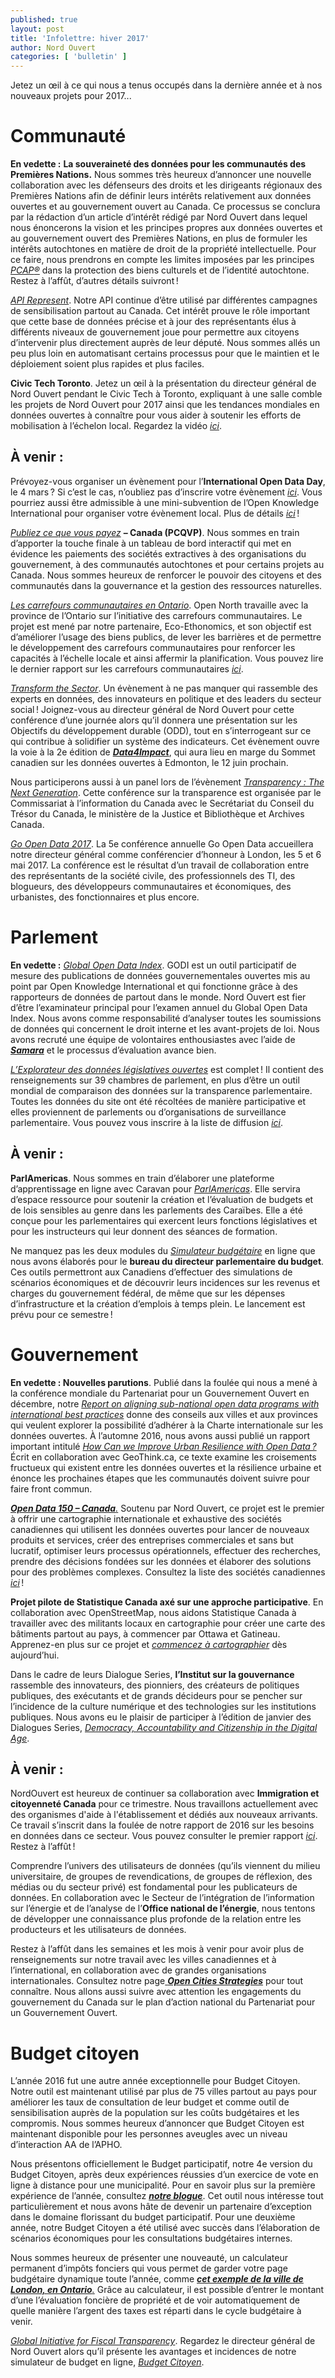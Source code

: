 ```yaml
---
published: true
layout: post
title: 'Infolettre: hiver 2017'
author: Nord Ouvert
categories: [ 'bulletin' ]
---
```

Jetez un œil à ce qui nous a tenus occupés dans la dernière année et à
nos nouveaux projets pour 2017...

**Communauté**
==============

**En vedette :** **La souveraineté des données pour les communautés des
Premières Nations.** Nous sommes très heureux d’annoncer une nouvelle
collaboration avec les défenseurs des droits et les dirigeants régionaux
des Premières Nations afin de définir leurs intérêts relativement aux
données ouvertes et au gouvernement ouvert au Canada. Ce processus se
conclura par la rédaction d’un article d’intérêt rédigé par Nord Ouvert
dans lequel nous énoncerons la vision et les principes propres aux
données ouvertes et au gouvernement ouvert des Premières Nations, en
plus de formuler les intérêts autochtones en matière de droit de la
propriété intellectuelle. Pour ce faire, nous prendrons en compte les
limites imposées par les principes
[*PCAP*](http://fnigc.ca/fr/pcap.html)[*®*](http://fnigc.ca/ocap.html)
dans la protection des biens culturels et de l’identité autochtone.
Restez à l’affût, d’autres détails suivront !

[*API Represent*](https://represent.opennorth.ca/). Notre API continue
d’être utilisé par différentes campagnes de sensibilisation partout au
Canada. Cet intérêt prouve le rôle important que cette base de données
précise et à jour des représentants élus à différents niveaux de
gouvernement joue pour permettre aux citoyens d’intervenir plus
directement auprès de leur député. Nous sommes allés un peu plus loin en
automatisant certains processus pour que le maintien et le déploiement
soient plus rapides et plus faciles.

**Civic Tech Toronto**. Jetez un œil à la présentation du directeur
général de Nord Ouvert pendant le Civic Tech à Toronto, expliquant à une
salle comble les projets de Nord Ouvert pour 2017 ainsi que les
tendances mondiales en données ouvertes à connaître pour vous aider à
soutenir les efforts de mobilisation à l’échelon local. Regardez la
vidéo [*ici*](https://www.youtube.com/watch?v=Z2JRjrrejw4).

**À venir :**
-------------

Prévoyez-vous organiser un évènement pour l’**International Open Data
Day**, le 4 mars ? Si c’est le cas, n’oubliez pas d’inscrire votre
évènement
[*ici*](https://docs.google.com/spreadsheets/d/1cV43fuzwy2q2ZKDWrHVS6XR4O8B01eLevh4PD6nCENE/edit#gid=98436325).
Vous pourriez aussi être admissible à une mini-subvention de l’Open
Knowledge International pour organiser votre évènement local. Plus de
détails
[*ici*](https://blog.okfn.org/2017/01/25/announcing-the-2017-international-open-data-day-mini-grants-scheme/) !

[*Publiez ce que vous payez*](http://www.publishwhatyoupay.org/fr/) **–
Canada (PCQVP)**. Nous sommes en train d’apporter la touche finale à un
tableau de bord interactif qui met en évidence les paiements des
sociétés extractives à des organisations du gouvernement, à des
communautés autochtones et pour certains projets au Canada. Nous sommes
heureux de renforcer le pouvoir des citoyens et des communautés dans la
gouvernance et la gestion des ressources naturelles.

[*Les carrefours communautaires en
Ontario*](https://www.ontario.ca/fr/page/les-carrefours-communautaires-en-ontario-un-cadre-strategique-et-plan-daction).
Open North travaille avec la province de l’Ontario sur l’initiative des
carrefours communautaires. Le projet est mené par notre partenaire,
Eco-Ethonomics, et son objectif est d’améliorer l’usage des biens
publics, de lever les barrières et de permettre le développement des
carrefours communautaires pour renforcer les capacités à l’échelle
locale et ainsi affermir la planification. Vous pouvez lire le dernier
rapport sur les carrefours communautaires
[*ici*](https://www.ontario.ca/fr/page/le-point-sur-les-progres-realises-au-premier-anniversaire-de-carrefours-communautaires-en-ontario-un).

[*Transform the Sector*](http://transform.thesector.ca/). Un évènement à
ne pas manquer qui rassemble des experts en données, des innovateurs en
politique et des leaders du secteur social ! Joignez-vous au directeur
général de Nord Ouvert pour cette conférence d’une journée alors qu’il
donnera une présentation sur les Objectifs du développement durable
(ODD), tout en s’interrogeant sur ce qui contribue à solidifier un
système des indicateurs. Cet évènement ouvre la voie à la 2e édition de
[***Data4Impact***](http://opendatasummit.ca/), qui aura lieu en marge
du Sommet canadien sur les données ouvertes à Edmonton, le 12 juin
prochain.

Nous participerons aussi à un panel lors de l’évènement [*Transparency :
The Next
Generation*](http://www.ci-oic.gc.ca/transparenceconference/index.html).
Cette conférence sur la transparence est organisée par le Commissariat à
l’information du Canada avec le Secrétariat du Conseil du Trésor du
Canada, le ministère de la Justice et Bibliothèque et Archives Canada.

[*Go Open Data 2017*](http://go-opendata.ca/). La 5e conférence annuelle
Go Open Data accueillera notre directeur général comme conférencier
d’honneur à London, les 5 et 6 mai 2017. La conférence est le résultat
d’un travail de collaboration entre des représentants de la société
civile, des professionnels des TI, des blogueurs, des développeurs
communautaires et économiques, des urbanistes, des fonctionnaires et
plus encore.

**Parlement**
=============

**En vedette :** [*Global Open Data
Index*](http://global.survey.okfn.org/). GODI est un outil participatif
de mesure des publications de données gouvernementales ouvertes mis au
point par Open Knowledge International et qui fonctionne grâce à des
rapporteurs de données de partout dans le monde. Nord Ouvert est fier
d’être l’examinateur principal pour l’examen annuel du Global Open Data
Index. Nous avons comme responsabilité d’analyser toutes les soumissions
de données qui concernent le droit interne et les avant-projets de loi.
Nous avons recruté une équipe de volontaires enthousiastes avec l’aide
de [***Samara***](http://www.samaracanada.com/fr/accueil) et le
processus d’évaluation avance bien.

[*L’Explorateur des données législatives
ouvertes*](https://beta.openparldata.org/?lang=fr) est complet ! Il
contient des renseignements sur 39 chambres de parlement, en plus d’être
un outil mondial de comparaison des données sur la transparence
parlementaire. Toutes les données du site ont été récoltées de manière
participative et elles proviennent de parlements ou d’organisations de
surveillance parlementaire. Vous pouvez vous inscrire à la liste de
diffusion
[*ici*](https://groups.google.com/forum/#!forum/parliament-data-donnees).

**À venir :**
-------------

**ParlAmericas**. Nous sommes en train d’élaborer une plateforme
d’apprentissage en ligne avec Caravan pour
[*ParlAmericas*](http://www.parlamericas.org/fr/default.aspx). Elle
servira d’espace ressource pour soutenir la création et l’évaluation de
budgets et de lois sensibles au genre dans les parlements des Caraïbes.
Elle a été conçue pour les parlementaires qui exercent leurs fonctions
législatives et pour les instructeurs qui leur donnent des séances de
formation.

Ne manquez pas les deux modules du [*Simulateur
budgétaire*](http://www.readyreckoner.ca/?locale=fr-CA) en ligne que
nous avons élaborés pour le **bureau du directeur parlementaire du
budget**. Ces outils permettront aux Canadiens d’effectuer des
simulations de scénarios économiques et de découvrir leurs incidences
sur les revenus et charges du gouvernement fédéral, de même que sur les
dépenses d’infrastructure et la création d’emplois à temps plein. Le
lancement est prévu pour ce semestre !

**Gouvernement**
================

**En vedette : Nouvelles parutions**. Publié dans la foulée qui nous a
mené à la conférence mondiale du Partenariat pour un Gouvernement Ouvert
en décembre, notre [*Report on aligning sub-national open data programs
with international best
practices*](http://public.citizenbudget.com/uploads/custom/on.ca/ODCinCanada.pdf)
donne des conseils aux villes et aux provinces qui veulent explorer la
possibilité d’adhérer à la Charte internationale sur les données
ouvertes. À l’automne 2016, nous avons aussi publié un rapport important
intitulé [*How Can we Improve Urban Resilience with Open
Data ?*](https://drive.google.com/file/d/0B8BZxtR6WDBJcHYzallaZFNBRFU/view)
Écrit en collaboration avec GeoThink.ca, ce texte examine les
croisements fructueux qui existent entre les données ouvertes et la
résilience urbaine et énonce les prochaines étapes que les communautés
doivent suivre pour faire front commun.

[***Open Data 150 –
Canada***](http://www.opendata500.com/ca/?lan=fr)[*.*](http://www.opendata500.com/ca/?lan=fr)
Soutenu par Nord Ouvert, ce projet est le premier à offrir une
cartographie internationale et exhaustive des sociétés canadiennes qui
utilisent les données ouvertes pour lancer de nouveaux produits et
services, créer des entreprises commerciales et sans but lucratif,
optimiser leurs processus opérationnels, effectuer des recherches,
prendre des décisions fondées sur les données et élaborer des solutions
pour des problèmes complexes. Consultez la liste des sociétés
canadiennes [*ici*](http://canada.opendata500.com/list-page.html) !

**Projet pilote de Statistique Canada axé sur une approche
participative**. En collaboration avec OpenStreetMap, nous aidons
Statistique Canada à travailler avec des militants locaux en
cartographie pour créer une carte des bâtiments partout au pays, à
commencer par Ottawa et Gatineau. Apprenez-en plus sur ce projet et
[*commencez à
cartographier*](http://www.statcan.gc.ca/fra/approcheparticipative) dès
aujourd’hui.

Dans le cadre de leurs Dialogue Series, **l’Institut sur la
gouvernance** rassemble des innovateurs, des pionniers, des créateurs de
politiques publiques, des exécutants et de grands décideurs pour se
pencher sur l’incidence de la culture numérique et des technologies sur
les institutions publiques. Nous avons eu le plaisir de participer à
l’édition de janvier des Dialogues Series, [*Democracy, Accountability
and Citizenship in the Digital
Age*](http://iog.ca/framing-innovation-dialogue-series/).

**À venir :**
-------------

NordOuvert est heureux de continuer sa collaboration avec **Immigration
et citoyenneté Canada** pour ce trimestre. Nous travaillons actuellement
avec des organismes d'aide à l'établissement et dédiés aux nouveaux
arrivants. Ce travail s’inscrit dans la foulée de notre rapport de 2016
sur les besoins en données dans ce secteur. Vous pouvez consulter le
premier rapport
[*ici*](https://docs.google.com/document/d/1Cw2y4YGpCUz6Ui7PgmoYtrVs5bHSvydRrYuvHDZgu0s/edit?usp=sharing).
Restez à l’affût !

Comprendre l’univers des utilisateurs de données (qu’ils viennent du
milieu universitaire, de groupes de revendications, de groupes de
réflexion, des médias ou du secteur privé) est fondamental pour les
publicateurs de données. En collaboration avec le Secteur de
l’intégration de l’information sur l’énergie et de l’analyse de
l’**Office national de l’énergie**, nous tentons de développer une
connaissance plus profonde de la relation entre les producteurs et les
utilisateurs de données.

Restez à l’affût dans les semaines et les mois à venir pour avoir plus
de renseignements sur notre travail avec les villes canadiennes et à
l’international, en collaboration avec de grandes organisations
internationales. Consultez notre page[
](http://www.opennorth.ca/open-cities-strategies.html)[***Open Cities
Strategies***](http://www.opennorth.ca/open-cities-strategies.html) pour
tout connaître. Nous allons aussi suivre avec attention les engagements
du gouvernement du Canada sur le plan d’action national du Partenariat
pour un Gouvernement Ouvert.

**Budget citoyen**
==================

L’année 2016 fut une autre année exceptionnelle pour Budget Citoyen.
Notre outil est maintenant utilisé par plus de 75 villes partout au pays
pour améliorer les taux de consultation de leur budget et comme outil de
sensibilisation auprès de la population sur les coûts budgétaires et les
compromis. Nous sommes heureux d’annoncer que Budget Citoyen est
maintenant disponible pour les personnes aveugles avec un niveau
d’interaction AA de l’APHO.

Nous présentons officiellement le Budget participatif, notre 4e version
du Budget Citoyen, après deux expériences réussies d’un exercice de vote
en ligne à distance pour une municipalité. Pour en savoir plus sur la
première expérience de l’année, consultez [***notre
blogue***](http://www.opennorth.ca/2015/10/13/open-norths-citizen-budget-simulator-boosts-pioneering-citizen-engagement-project.html).
Cet outil nous intéresse tout particulièrement et nous avons hâte de
devenir un partenaire d’exception dans le domaine florissant du budget
participatif. Pour une deuxième année, notre Budget Citoyen a été
utilisé avec succès dans l’élaboration de scénarios économiques pour les
consultations budgétaires internes.

Nous sommes heureux de présenter une nouveauté, un calculateur permanent
d’impôts fonciers qui vous permet de garder votre page budgétaire
dynamique toute l’année, comme [***cet exemple de la ville de London, en
Ontario***](http://www.london.ca/city-hall/budget-business/budget/Pages/Property-Tax-Calculator.aspx)[*.*](http://www.london.ca/city-hall/budget-business/budget/Pages/Property-Tax-Calculator.aspx)
Grâce au calculateur, il est possible d’entrer le montant d’une
l’évaluation foncière de propriété et de voir automatiquement de quelle
manière l’argent des taxes est réparti dans le cycle budgétaire à venir.

[*Global Initiative for Fiscal
Transparency*](http://www.fiscaltransparency.net/eng/webinar_open_public.php?IdToOpen=20170125106).
Regardez le directeur général de Nord Ouvert alors qu’il présente les
avantages et incidences de notre simulateur de budget en ligne, [*Budget
Citoyen*](http://www.budgetcitoyen.com/).
